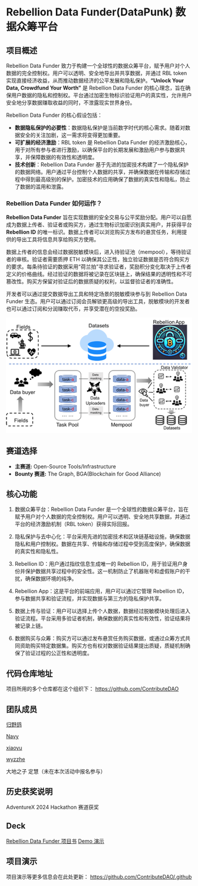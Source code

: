 # Rebellion Data Funder(DataPunk) 数据众筹平台

## 项目概述

Rebellion Data Funder 致力于构建一个全球性的数据众筹平台，赋予用户对个人数据的完全控制权。用户可以透明、安全地导出并共享数据，并通过 RBL token 实现直接经济收益，从而推动数据经济的公平发展和隐私保护。**“Unlock Your Data, Crowdfund Your Worth”** 是 Rebellion Data Funder 的核心理念，旨在确保用户数据的隐私和控制权。平台通过加密生物标识验证用户的真实性，允许用户安全地分享数据赚取收益的同时，不泄露现实世界身份。

Rebellion Data Funder 的核心假设包括：

- **数据隐私保护的必要性**：数据隐私保护是当前数字时代的核心需求。随着对数据安全的关注加剧，这一需求将变得更加重要。
- **可扩展的经济激励**：RBL token 是 Rebellion Data Funder 的经济激励核心，用于对所有参与者进行激励，以确保平台的长期发展和激励用户参与数据共享，并保障数据的有效性和透明度。
- **技术创新**：Rebellion Data Funder 基于先进的加密技术构建了一个隐私保护的数据网络。用户通过平台控制个人数据的共享，并确保数据在传输和存储过程中得到最高级别的保护。加密技术的应用确保了数据的真实性和隐私，防止了数据的滥用和泄露。

### Rebellion Data Funder 如何运作？

**Rebellion Data Funder** 旨在实现数据的安全交易与公平奖励分配。用户可以自愿成为数据上传者、验证者或购买方，通过生物标识加密识别真实用户，并获得平台 **Rebellion ID** 的唯一标识。数据上传者可以浏览购买方发布的悬赏任务，利用提供的导出工具将信息共享给购买方使用。

数据上传者的信息会经过数据脱敏模块后，进入待验证池（mempool），等待验证者的审核。验证者需要质押 ETH 以确保其公正性，独立验证数据是否符合购买方的要求。每条待验证的数据采用“荷兰拍”寻求验证者，奖励积分变化取决于上传者定义的价格曲线。经过验证的数据将被记录在区块链上，确保结果的透明性和不可篡改性。购买方保留对验证后的数据质疑的权利，以监督验证者的准确性。

开发者可以通过提交数据导出工具和特定场景的脱敏模块参与到 Rebellion Data Funder 生态。用户可以通过订阅会员解锁更高级的导出工具，脱敏模块的开发者也可以通过订阅和分润赚取代币，并享受潜在的空投奖励。

<p align="center">
    <img src="https://github.com/ContributeDAO/.github/blob/main/profile/Framework.png?raw=true" alt="Framework" width="900" />
</p>

## 赛道选择

- **主赛道:** Open-Source Tools/Infrastructure
- **Bounty 赛道:** The Graph, BGA(Blockchain for Good Alliance)

## 核心功能

 1. 数据众筹平台：Rebellion Data Funder 是一个全球性的数据众筹平台，旨在赋予用户对个人数据的完全控制权。用户可以透明、安全地共享数据，并通过平台的经济激励机制（RBL token）获得实际回报。

 2. 隐私保护与去中心化：平台采用先进的加密技术和区块链基础设施，确保数据隐私和用户控制权。数据在共享、传输和存储过程中受到高度保护，确保数据的真实性和隐私性。

 3. Rebellion ID：用户通过指纹信息生成唯一的 Rebellion ID，用于验证用户身份并保护数据共享过程中的安全性。这一机制防止了机器账号和虚假账户的干扰，确保数据环境的纯净。

 4. Rebellion App：这是平台的前端应用，用户可以通过它管理 Rebellion ID，参与数据共享和验证流程，并实现数据与第三方的隐私保护共享。

 5. 数据上传与验证：用户可以选择上传个人数据，数据经过脱敏模块处理后进入验证流程。平台采用多验证者机制，确保数据的真实性和有效性，验证结果将被记录上链。

 6. 数据购买与众筹：购买方可以通过发布悬赏任务购买数据，或通过众筹方式共同资助购买特定数据集。购买方也有权对数据验证结果提出质疑，质疑机制确保了验证过程的公正性和透明度。

## 代码仓库地址

项目所用的多个仓库都在这个组织下：
<https://github.com/ContributeDAO>

## 团队成员

[归野鸽](https://github.com/StevenRCE0)

[Navy](https://github.com/Navy-LIU)

[xiaoyu](https://github.com/SoYuCry)

[wyzzhe](https://github.com/wyzzhe)

大地之子 定慧（未在本次活动中报名参与）

## 历史获奖说明

AdventureX 2024 Hackathon 赛道获奖

## Deck

[Rebellion Data Funder 项目书](https://github.com/ContributeDAO/.github/blob/main/profile/Rebellion%20Data%20Funder%20项目书.md)
[Demo 演示](https://rdf-net.vercel.app/)

## 项目演示

项目演示等更多信息会在此处更新：
<https://github.com/ContributeDAO/.github>
